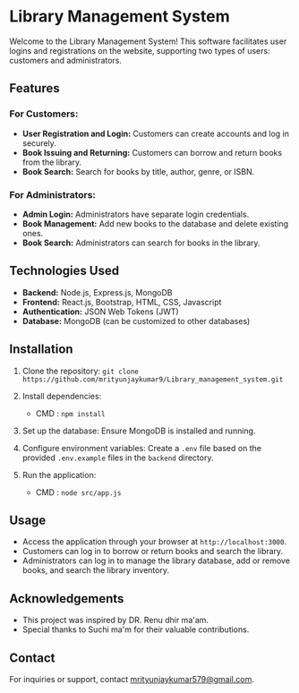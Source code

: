 # Library Management System

Welcome to the Library Management System! This software facilitates user logins and registrations on the website, supporting two types of users: customers and administrators.

## Features

### For Customers:
- **User Registration and Login:** Customers can create accounts and log in securely.
- **Book Issuing and Returning:** Customers can borrow and return books from the library.
- **Book Search:** Search for books by title, author, genre, or ISBN.

### For Administrators:
- **Admin Login:** Administrators have separate login credentials.
- **Book Management:** Add new books to the database and delete existing ones.
- **Book Search:** Administrators can search for books in the library.

## Technologies Used

- **Backend:** Node.js, Express.js, MongoDB
- **Frontend:** React.js, Bootstrap, HTML, CSS, Javascript
- **Authentication:** JSON Web Tokens (JWT)
- **Database:** MongoDB (can be customized to other databases)

## Installation

1. Clone the repository: `git clone https://github.com/mrityunjaykumar9/Library_management_system.git`
2. Install dependencies:
   - CMD : `npm install`

3. Set up the database: Ensure MongoDB is installed and running.
4. Configure environment variables: Create a `.env` file based on the provided `.env.example` files in the `backend` directory.
5. Run the application:
   - CMD : `node src/app.js`
   
## Usage

- Access the application through your browser at `http://localhost:3000`.
- Customers can log in to borrow or return books and search the library.
- Administrators can log in to manage the library database, add or remove books, and search the library inventory.


## Acknowledgements

- This project was inspired by DR. Renu dhir ma'am.
- Special thanks to Suchi ma'm for their valuable contributions.

## Contact

For inquiries or support, contact mrityunjaykumar579@gmail.com.
